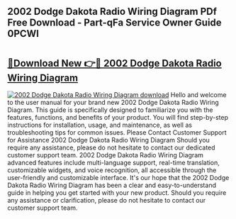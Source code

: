 ## 2002 Dodge Dakota Radio Wiring Diagram PDf Free Download - Part-qFa Service Owner Guide 0PCWI

# <h2><a href="http://dfp91f.blite.top/?on=2002+Dodge+Dakota+Radio+Wiring+Diagram">🔗Download New 👉🔴 2002 Dodge Dakota Radio Wiring Diagram</a></h2>

[![2002 Dodge Dakota Radio Wiring Diagram download](https://i.imgur.com/lujVjoI.png)](http://dfp91f.blite.top/?on=2002+Dodge+Dakota+Radio+Wiring+Diagram)
Hello and welcome to the user manual for your brand new 2002 Dodge Dakota Radio Wiring Diagram. This guide is specifically designed to familiarize you with the features, functions, and benefits of your product. You will find step-by-step instructions for installation, usage, and maintenance, as well as troubleshooting tips for common issues. Please Contact Customer Support for Assistance 2002 Dodge Dakota Radio Wiring Diagram Should you require any assistance, please do not hesitate to contact our dedicated customer support team. 2002 Dodge Dakota Radio Wiring Diagram advanced features include multi-language support, real-time translation, customizable widgets, and voice recognition, all accessible through the user-friendly and customizable interface. It's our hope that the 2002 Dodge Dakota Radio Wiring Diagram has been a clear and easy-to-understand guide in helping you get started with your new product. Should you require any assistance or clarification, please do not hesitate to contact our customer support team.
